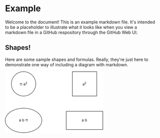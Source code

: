 # Example

Welcome to the document! This is an example markdown file. It's intended to be a placeholder to illustrate what it looks like when you view a markdown file in a GitHub respository through the GitHub Web UI.

## Shapes!

Here are some sample shapes and formulas. Really, they're just here to demonstrate one way of including a diagram with markdown.

![See Diagram](example.drawio.png)
